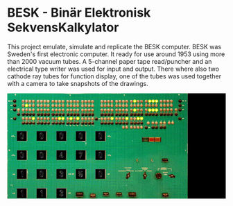 # BESK - Binär Elektronisk SekvensKalkylator

This project emulate, simulate and replicate the BESK computer.
BESK was Sweden's first electronic computer. It ready for use around 1953
using more than 2000 vacuum tubes. A 5-channel paper tape read/puncher 
and an electrical type writer was used for input and output. 
There where also two cathode ray tubes for function display, one of the 
tubes was used together with a camera to take snapshots of the drawings.


![Program 6.10](video/prog_6_10.gif "Running program example 6.10 in the simulator")

